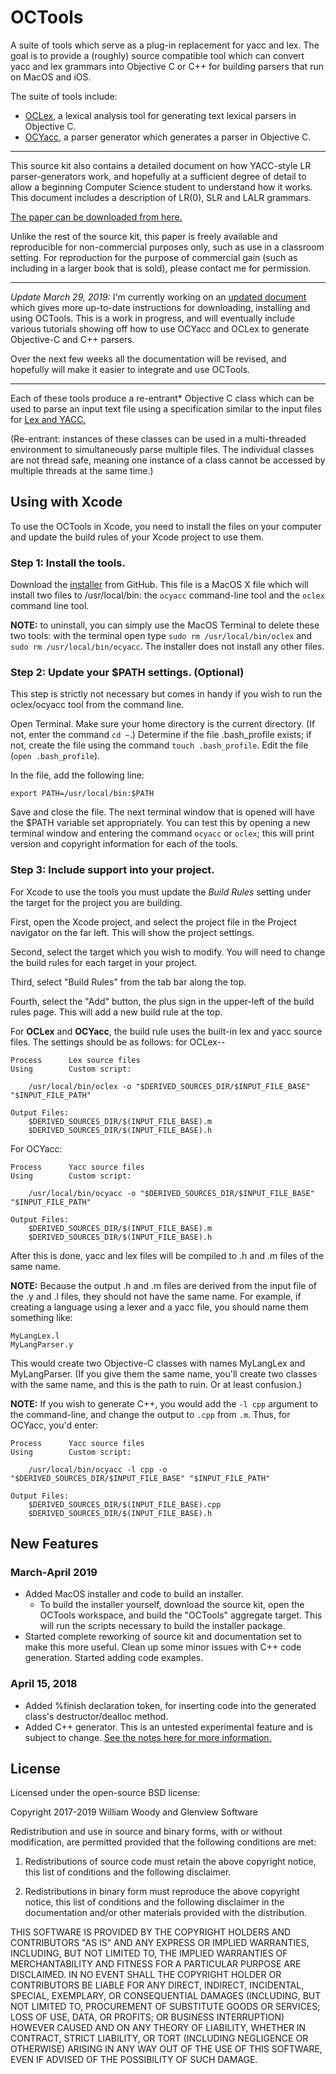 # OCTools

A suite of tools which serve as a plug-in replacement for yacc and lex. The goal
is to provide a (roughly) source compatible tool which can convert yacc and lex
grammars into Objective C or C++ for building parsers that run on MacOS and iOS.

The suite of tools include:

*   [OCLex,](Docs/OCLex.md) a lexical analysis tool for generating text lexical
    parsers in Objective C.
*   [OCYacc,](Docs/OCYacc.md) a parser generator which generates a parser in 
    Objective C.

---

This source kit also contains a detailed document on how YACC-style LR parser-generators work, and hopefully at a sufficient degree of detail to allow a beginning Computer Science student to understand how it works. This document includes a description of LR(0), SLR and LALR grammars. 

[The paper can be downloaded from here.](OCYacc/Docs/OCYacc%20Building%20LR1%20GLR.pdf)

Unlike the rest of the source kit, this paper is freely available and reproducible for non-commercial purposes only, such as use in a classroom setting. For reproduction for the purpose of commercial gain (such as including in a larger book that is sold), please contact me for permission.

---

_Update March 29, 2019:_ I'm currently working on an [updated document](http://htmlpreview.github.io/?https://github.com/w3woody/OCTools/blob/master/Docs/UsingOCTools.html) which gives more up-to-date instructions for downloading, installing and using OCTools. This is a work in progress, and will eventually include various tutorials showing off how to use OCYacc and OCLex to generate Objective-C and C++ parsers.

Over the next few weeks all the documentation will be revised, and hopefully will make it easier to integrate and use OCTools.

---

Each of these tools produce a re-entrant* Objective C class which can be used to
parse an input text file using a specification similar to the input files for 
[Lex and YACC.](http://dinosaur.compilertools.net)

(Re-entrant: instances of these classes can be used in a multi-threaded
environment to simultaneously parse multiple files. The individual classes are 
not thread safe, meaning one instance of a class cannot be accessed by multiple
threads at the same time.)

## Using with Xcode

To use the OCTools in Xcode, you need to install the files on your computer and update the build rules of your Xcode project to use them.

### Step 1: Install the tools.

Download the [installer](https://github.com/w3woody/OCTools/raw/master/octools.pkg) from GitHub. This file is a MacOS X file which will install two files to /usr/local/bin: the `ocyacc` command-line tool and the `oclex` command line tool.

**NOTE:** to uninstall, you can simply use the MacOS Terminal to delete these two tools: with the terminal open type `sudo rm /usr/local/bin/oclex` and `sudo rm /usr/local/bin/ocyacc`. The installer does not install any other files.

### Step 2: Update your $PATH settings. (Optional)

This step is strictly not necessary but comes in handy if you wish to run the oclex/ocyacc tool from the command line.

Open Terminal. Make sure your home directory is the current directory. (If not, enter the command `cd ~`.) Determine if the file .bash_profile exists; if not, create the file using the command `touch .bash_profile`. Edit the file (`open .bash_profile`).

In the file, add the following line:

    export PATH=/usr/local/bin:$PATH

Save and close the file. The next terminal window that is opened will have the $PATH variable set appropriately. You can test this by opening a new terminal window and entering the command `ocyacc` or `oclex`; this will print version and copyright information for each of the tools.

### Step 3: Include support into your project.

For Xcode to use the tools you must update the *Build Rules* setting under the target for the project you are building.

First, open the Xcode project, and select the project file in the Project navigator on the far left. This will show the project settings.

Second, select the target which you wish to modify. You will need to change the build rules for each target in your project.

Third, select "Build Rules" from the tab bar along the top.

Fourth, select the "Add" button, the plus sign in the upper-left of the build rules page. This will add a new build rule at the top. 

For **OCLex** and **OCYacc**, the build rule uses the built-in lex and yacc source files. The settings should be as follows: for OCLex--

    Process      Lex source files
    Using        Custom script:
    
        /usr/local/bin/oclex -o "$DERIVED_SOURCES_DIR/$INPUT_FILE_BASE" "$INPUT_FILE_PATH"
    
    Output Files:
        $DERIVED_SOURCES_DIR/$(INPUT_FILE_BASE).m
        $DERIVED_SOURCES_DIR/$(INPUT_FILE_BASE).h

For OCYacc:

    Process      Yacc source files
    Using        Custom script:
    
        /usr/local/bin/ocyacc -o "$DERIVED_SOURCES_DIR/$INPUT_FILE_BASE" "$INPUT_FILE_PATH"
    
    Output Files:
        $DERIVED_SOURCES_DIR/$(INPUT_FILE_BASE).m
        $DERIVED_SOURCES_DIR/$(INPUT_FILE_BASE).h

After this is done, yacc and lex files will be compiled to .h and .m files of the same name.

**NOTE:** Because the output .h and .m files are derived from the input file of the .y and .l files, they should not have the same name. For example, if creating a language using a lexer and a yacc file, you should name them something like:

    MyLangLex.l
    MyLangParser.y

This would create two Objective-C classes with names MyLangLex and MyLangParser. (If you give them the same name, you'll create two classes with the same name, and this is the path to ruin. Or at least confusion.)

**NOTE:** If you wish to generate C++, you would add the `-l cpp` argument to the command-line, and change the output to `.cpp` from `.m`. Thus, for OCYacc, you'd enter:

    Process      Yacc source files
    Using        Custom script:
    
        /usr/local/bin/ocyacc -l cpp -o "$DERIVED_SOURCES_DIR/$INPUT_FILE_BASE" "$INPUT_FILE_PATH"
    
    Output Files:
        $DERIVED_SOURCES_DIR/$(INPUT_FILE_BASE).cpp
        $DERIVED_SOURCES_DIR/$(INPUT_FILE_BASE).h


## New Features

### March-April 2019

* Added MacOS installer and code to build an installer.
  * To build the installer yourself, download the source kit, open the OCTools workspace, and build the "OCTools" aggregate target. This will run the scripts necessary to build the installer package.
* Started complete reworking of source kit and documentation set to make this more useful. Clean up some minor issues with C++ code generation. Started adding code examples.

### April 15, 2018

* Added %finish declaration token, for inserting code into the generated class's destructor/dealloc method.
* Added C++ generator. This is an untested experimental feature and is subject to change. [See the notes here for more information.](Docs/CPPNotes.md)

## License

Licensed under the open-source BSD license:

Copyright 2017-2019 William Woody and Glenview Software

Redistribution and use in source and binary forms, with or without modification,
are permitted provided that the following conditions are met:

1. Redistributions of source code must retain the above copyright notice, this
list of conditions and the following disclaimer.

2. Redistributions in binary form must reproduce the above copyright notice, 
this list of conditions and the following disclaimer in the documentation 
and/or other materials provided with the distribution.

THIS SOFTWARE IS PROVIDED BY THE COPYRIGHT HOLDERS AND CONTRIBUTORS "AS IS" 
AND ANY EXPRESS OR IMPLIED WARRANTIES, INCLUDING, BUT NOT LIMITED TO, THE 
IMPLIED WARRANTIES OF MERCHANTABILITY AND FITNESS FOR A PARTICULAR PURPOSE ARE
DISCLAIMED. IN NO EVENT SHALL THE COPYRIGHT HOLDER OR CONTRIBUTORS BE LIABLE 
FOR ANY DIRECT, INDIRECT, INCIDENTAL, SPECIAL, EXEMPLARY, OR CONSEQUENTIAL 
DAMAGES (INCLUDING, BUT NOT LIMITED TO, PROCUREMENT OF SUBSTITUTE GOODS OR SERVICES; LOSS OF USE, DATA, OR PROFITS; OR BUSINESS INTERRUPTION) HOWEVER 
CAUSED AND ON ANY THEORY OF LIABILITY, WHETHER IN CONTRACT, STRICT LIABILITY, 
OR TORT (INCLUDING NEGLIGENCE OR OTHERWISE) ARISING IN ANY WAY OUT OF THE USE 
OF THIS SOFTWARE, EVEN IF ADVISED OF THE POSSIBILITY OF SUCH DAMAGE.
